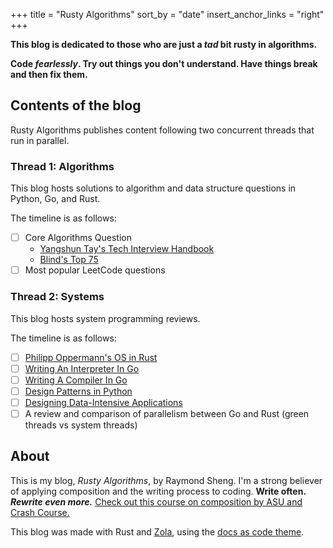 +++
title = "Rusty Algorithms"
sort_by = "date"
insert_anchor_links = "right"
+++

**This blog is dedicated to those who are just a *tad* bit rusty in algorithms.**

**Code *fearlessly*. Try out things you don't understand. Have things break and then fix them.**

## Contents of the blog

Rusty Algorithms publishes content following two concurrent threads that run in parallel.

### Thread 1: Algorithms

This blog hosts solutions to algorithm and data structure questions in Python, Go, and Rust.

The timeline is as follows:

- [ ] Core Algorithms Question
  - [Yangshun Tay's Tech Interview Handbook](https://yangshun.github.io/tech-interview-handbook/algorithms/algorithms-introduction)
  - [Blind's Top 75](https://www.teamblind.com/post/New-Year-Gift---Curated-List-of-Top-75-LeetCode-Questions-to-Save-Your-Time-OaM1orEU)
- [ ] Most popular LeetCode questions

### Thread 2: Systems

This blog hosts system programming reviews.

The timeline is as follows:

- [ ] [Philipp Oppermann's OS in Rust](https://os.phil-opp.com/)
- [ ] [Writing An Interpreter In Go](https://interpreterbook.com/)
- [ ] [Writing A Compiler In Go](https://compilerbook.com/)
- [ ] [Design Patterns in Python](https://refactoring.guru/design-patterns/python)
- [ ] [Designing Data-Intensive Applications](https://dataintensive.net/)
- [ ] A review and comparison of parallelism between Go and Rust (green threads vs system threads)

## About

This is my blog, *Rusty Algorithms*, by Raymond Sheng. I'm a strong believer of applying composition and the writing process to coding. **Write often.** ***Rewrite even more.*** [Check out this course on composition by ASU and Crash Course.](https://www.youtube.com/playlist?list=PLNrrxHpJhC8mNXjrAL3Ey1Q6iI35cymzl)

This blog was made with Rust and [Zola](https://www.getzola.org/), using the [docs as code theme](https://github.com/codeandmedia/zola_docsascode_theme).
